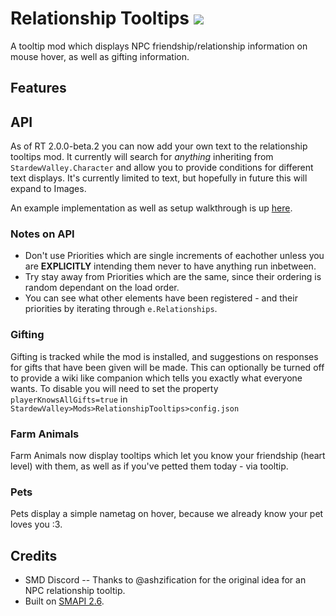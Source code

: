 # Relationship Tooltips [![](http://cf.way2muchnoise.eu/298040.svg)](https://stardewvalley.curseforge.com/projects/298040)
A tooltip mod which displays NPC friendship/relationship information on mouse hover, as well as gifting information.

## Features
## API
As of RT 2.0.0-beta.2 you can now add your own text to the relationship tooltips mod. It currently will search for *anything* inheriting from `StardewValley.Character` and allow you to provide conditions for different text displays. It's currently limited to text, but hopefully in future this will expand to Images.

An example implementation as well as setup walkthrough is up [here](https://github.com/M3ales/RTExampleMod).
### Notes on API
* Don't use Priorities which are single increments of eachother unless you are **EXPLICITLY** intending them never to have anything run inbetween.
* Try stay away from Priorities which are the same, since their ordering is random dependant on the load order.
* You can see what other elements have been registered - and their priorities by iterating through `e.Relationships`.

### Gifting
Gifting is tracked while the mod is installed, and suggestions on responses for gifts that have been given will be made. This can optionally be turned off to provide a wiki like companion which tells you exactly what everyone wants. To disable you will need to set the property ```playerKnowsAllGifts=true``` in ```StardewValley>Mods>RelationshipTooltips>config.json```

### Farm Animals
Farm Animals now display tooltips which let you know your friendship (heart level) with them, as well as if you've petted them today - via tooltip.

### Pets
Pets display a simple nametag on hover, because we already know your pet loves you :3.

## Credits
* SMD Discord -- Thanks to @ashzification for the original idea for an NPC relationship tooltip.
* Built on [SMAPI 2.6](https://github.com/Pathoschild/SMAPI).
